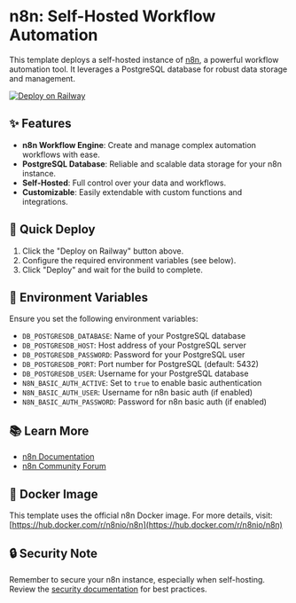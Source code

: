 # n8n: Self-Hosted Workflow Automation

This template deploys a self-hosted instance of [n8n]([[https://n8n.io/](https://n8n.partnerlinks.io/chasestarnes)]([n8n)](https://n8n.partnerlinks.io/chasestarnes)), a powerful workflow automation tool. It leverages a PostgreSQL database for robust data storage and management.

[![Deploy on Railway](https://railway.app/button.svg)](https://railway.app)

## ✨ Features

- **n8n Workflow Engine**: Create and manage complex automation workflows with ease.
- **PostgreSQL Database**: Reliable and scalable data storage for your n8n instance.
- **Self-Hosted**: Full control over your data and workflows.
- **Customizable**: Easily extendable with custom functions and integrations.

## 🚀 Quick Deploy

1. Click the "Deploy on Railway" button above.
2. Configure the required environment variables (see below).
3. Click "Deploy" and wait for the build to complete.

## 🔧 Environment Variables

Ensure you set the following environment variables:

- `DB_POSTGRESDB_DATABASE`: Name of your PostgreSQL database
- `DB_POSTGRESDB_HOST`: Host address of your PostgreSQL server
- `DB_POSTGRESDB_PASSWORD`: Password for your PostgreSQL user
- `DB_POSTGRESDB_PORT`: Port number for PostgreSQL (default: 5432)
- `DB_POSTGRESDB_USER`: Username for your PostgreSQL database
- `N8N_BASIC_AUTH_ACTIVE`: Set to `true` to enable basic authentication
- `N8N_BASIC_AUTH_USER`: Username for n8n basic auth (if enabled)
- `N8N_BASIC_AUTH_PASSWORD`: Password for n8n basic auth (if enabled)

## 📚 Learn More

- [n8n Documentation](https://docs.n8n.io/)
- [n8n Community Forum](https://community.n8n.io/)

## 🐳 Docker Image

This template uses the official n8n Docker image. For more details, visit:
[https://hub.docker.com/r/n8nio/n8n](https://hub.docker.com/r/n8nio/n8n)

## 🔒 Security Note

Remember to secure your n8n instance, especially when self-hosting. Review the [security documentation](https://docs.n8n.io/hosting/security/) for best practices.

